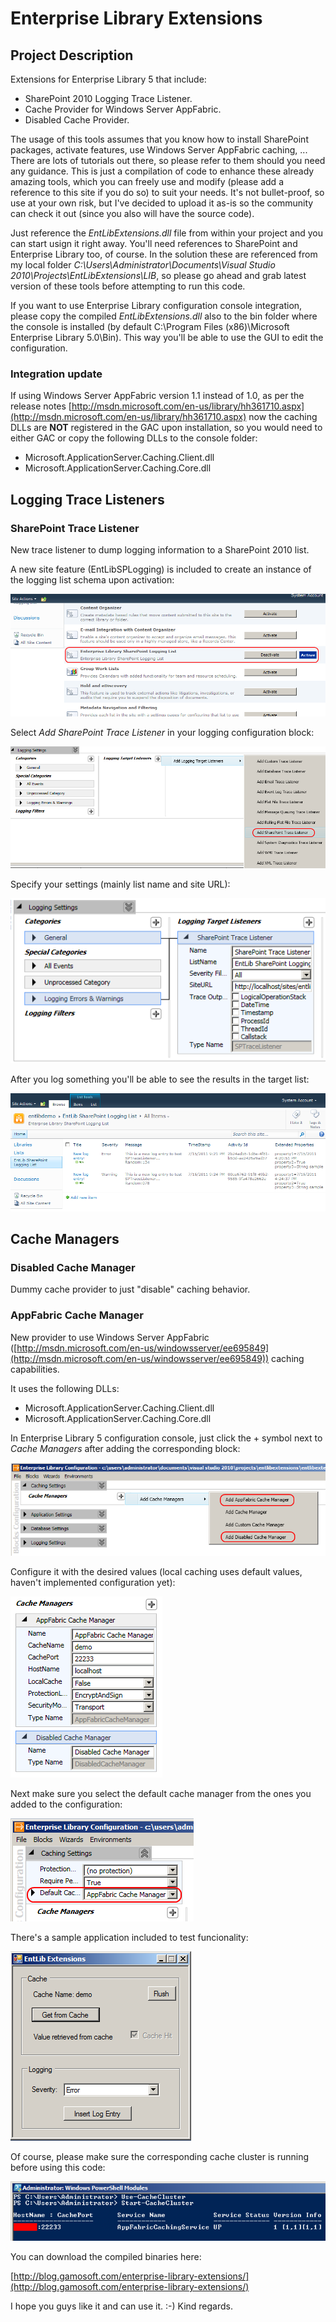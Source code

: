 # Enterprise Library Extensions

## Project Description
Extensions for Enterprise Library 5 that include:

* SharePoint 2010 Logging Trace Listener.
* Cache Provider for Windows Server AppFabric.
* Disabled Cache Provider.

The usage of this tools assumes that you know how to install SharePoint packages, activate features, use Windows Server AppFabric caching, ... There are lots of tutorials out there, so please refer to them should you need any guidance. This is just a compilation of code to enhance these already amazing tools, which you can freely use and modify (please add a reference to this site if you do so) to suit your needs. It's not bullet-proof, so use at your own risk, but I've decided to upload it as-is so the community can check it out (since you also will have the source code).

Just reference the _EntLibExtensions.dll_ file from within your project and you can start usign it right away. You'll need references to SharePoint and Enterprise Library too, of course.
In the solution these are referenced from my local folder _C:\Users\Administrator\Documents\Visual Studio 2010\Projects\EntLibExtensions\LIB_, so please go ahead and grab latest version of these tools before attempting to run this code.

If you want to use Enterprise Library configuration console integration, please copy the compiled _EntLibExtensions.dll_ also to the bin folder where the console is installed (by default C:\Program Files (x86)\Microsoft Enterprise Library 5.0\Bin). This way you'll be able to use the GUI to edit the configuration.

### Integration update
If using Windows Server AppFabric version 1.1 instead of 1.0, as per the release notes [http://msdn.microsoft.com/en-us/library/hh361710.aspx](http://msdn.microsoft.com/en-us/library/hh361710.aspx) now the caching DLLs are **NOT** registered in the GAC upon installation, so you would need to either GAC or copy the following DLLs to the console folder:

* Microsoft.ApplicationServer.Caching.Client.dll
* Microsoft.ApplicationServer.Caching.Core.dll

## Logging Trace Listeners

### SharePoint Trace Listener
New trace listener to dump logging information to a SharePoint 2010 list.

A new site feature (EntLibSPLogging) is included to create an instance of the logging list schema upon activation:

![Activate feature](./images/Home_activate_list_feature.png)

Select _Add SharePoint Trace Listener_ in your logging configuration block:

![Add logging trace listener](./images/Home_add_listener.png)

Specify your settings (mainly list name and site URL):

![Set logging settings](./images/Home_logging_settings.png)

After you log something you'll be able to see the results in the target list:

![Log entries in SharePoint](./images/Home_entlib_list.PNG)

## Cache Managers

### Disabled Cache Manager
Dummy cache provider to just "disable" caching behavior.

### AppFabric Cache Manager
New provider to use Windows Server AppFabric ([http://msdn.microsoft.com/en-us/windowsserver/ee695849](http://msdn.microsoft.com/en-us/windowsserver/ee695849)) caching capabilities.

It uses the following DLLs:
* Microsoft.ApplicationServer.Caching.Client.dll
* Microsoft.ApplicationServer.Caching.Core.dll

In Enterprise Library 5 configuration console, just click the + symbol next to _Cache Managers_ after adding the corresponding block:

![Add cache managers](./images/Home_add_managers.png)

Configure it with the desired values (local caching uses default values, haven't implemented configuration yet):

![Configuring cache managers](./images/Home_cache_managers.png)

Next make sure you select the default cache manager from the ones you added to the configuration:

![Choose default cache manager](./images/Home_default_cachemanager.png)


There's a sample application included to test funcionality:

![Sample application](./images/Home_test_application.png)

Of course, please make sure the corresponding cache cluster is running before using this code:

![Start cache cluster](./images/Home_cluster.png)

You can download the compiled binaries here:

[http://blog.gamosoft.com/enterprise-library-extensions/](http://blog.gamosoft.com/enterprise-library-extensions/)

I hope you guys like it and can use it. :-)
Kind regards.